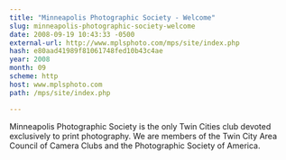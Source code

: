 ```yaml
---
title: "Minneapolis Photographic Society - Welcome"
slug: minneapolis-photographic-society-welcome
date: 2008-09-19 10:43:33 -0500
external-url: http://www.mplsphoto.com/mps/site/index.php
hash: e80aad41989f81061748fed10b43c4ae
year: 2008
month: 09
scheme: http
host: www.mplsphoto.com
path: /mps/site/index.php

---
```


Minneapolis Photographic Society is the only Twin Cities club devoted exclusively to print photography. We are members of the Twin City Area Council of Camera Clubs and the Photographic Society of America.
